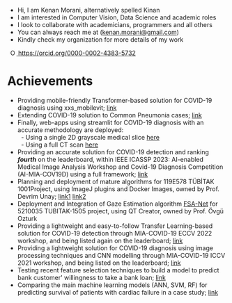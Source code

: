 * Hi, I am Kenan Morani, alternatively spelled Kinan
* I am interested in Computer Vision, Data Science and academic roles
* I look to collaborate with academicians, programmers and all others
* You can always reach me at (kenan.morani@gmail.com)
* Kindly check my organization for more details of my work  

<a
    id="cy-effective-orcid-url"
    class="underline"
     href="https://orcid.org/0000-0002-4383-5732"
     target="orcid.widget"
     rel="me noopener noreferrer"
     style="vertical-align: top">
     <img
        src="https://orcid.org/sites/default/files/images/orcid_16x16.png"
        style="width: 1em; margin-inline-start: 0.5em"
        alt="ORCID iD icon"/>
      https://orcid.org/0000-0002-4383-5732
    </a>  

# Achievements
* Providing mobile-friendly Transformer-based solution for COVID-19 diagnosis using xxs_mobilevit; [link](https://github.com/IDU-CVLab/COV19D_4th)
* Extending COVID-19 solution to Common Pneumonia cases; [link](https://github.com/IDU-CVLab/Pneumonia-Detection)
* Finally, web-apps using streamlit for COVID-19 diagnosis with an accurate methodology are deployed: <br/> 
&nbsp; - Using a single 2D grayscale medical slice [here](https://kenanmorani-covid-19deployment-pipeline-app-82q4v6.streamlit.app/)   
&nbsp; - Using a full CT scan [here](https://kenanmorani-covid-19deployment-patient-level-predictions-d37izn.streamlit.app/)
* Providing an accurate solution for COVID-19 detection and ranking ***fourth*** on the leaderboard, within IEEE ICASSP 2023: AI-enabled Medical Image Analysis Workshop and Covid-19 Diagnosis Competition (AI-MIA-COV19D) using a full framework; [link](https://github.com/IDU-CVLab/COV19D_3rd)
* Planning and deployment of mature algorithms for 119E578 TÜBİTAK 1001Project, using ImageJ plugins and Docker Images, owned by Prof. Devrim Unay; [link1](https://github.com/IDU-CVLab/NST_for_Gen) [link2](https://github.com/IDU-CVLab/Distortion-Detection)  
* Deployment and Integration of Gaze Estimation algorithm [FSA-Net](https://github.com/kenanmorani/FSA-Net) for 5210035 TUBITAK-1505 project, using QT Creator, owned by Prof. Övgü Ozturk
* Providing a lightweight and easy-to-follow Transfer Learning-based solution for COVID-19 detection through MIA-COVID-19 ECCV 2022 workshop, and being listed again on the leaderboard; [link](https://github.com/IDU-CVLab/COV19D_2nd)
* Providing a lightweight solution for COVID-19 diagnosis using image processing techniques and CNN modelling through MIA-COVID-19 ICCV 2021 workshop, and being listed on the leaderboard; [link](https://github.com/IDU-CVLab/COV19D)
* Testing recent feature selection techniques to build a model to predict bank customer' willingness to take a bank loan; [link](https://github.com/kenanmorani/Machine_Learning_idu)
* Comparing the main machine learning models (ANN, SVM, RF) for predicting survival of patients with cardiac failure in a case study; [link](https://github.com/kenanmorani/Machine_Learning_idu)
